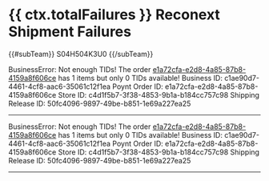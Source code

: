 # {{ ctx.totalFailures }} Reconext Shipment Failures

{{#subTeam}} S04H504K3U0 {{/subTeam}}

BusinessError: Not enough TIDs! The order [e1a72cfa-e2d8-4a85-87b8-4159a8f606ce](http://example.com) has 1 items but only 0 TIDs available!
Business ID: c1ae90d7-4461-4cf8-aac6-35061c12f1ea
Poynt Order ID: e1a72cfa-e2d8-4a85-87b8-4159a8f606ce
Store ID: c4d1f5b7-3f38-4853-9b1a-b184cc757c98
Shipping Release ID: 50fc4096-9897-49be-b851-1e69a227ea25

---

BusinessError: Not enough TIDs! The order [e1a72cfa-e2d8-4a85-87b8-4159a8f606ce](http://example.com) has 1 items but only 0 TIDs available!
Business ID: c1ae90d7-4461-4cf8-aac6-35061c12f1ea
Poynt Order ID: e1a72cfa-e2d8-4a85-87b8-4159a8f606ce
Store ID: c4d1f5b7-3f38-4853-9b1a-b184cc757c98
Shipping Release ID: 50fc4096-9897-49be-b851-1e69a227ea25

---

